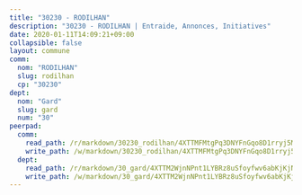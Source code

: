 ```yaml
---
title: "30230 - RODILHAN"
description: "30230 - RODILHAN | Entraide, Annonces, Initiatives"
date: 2020-01-11T14:09:21+09:00
collapsible: false
layout: commune
comm:
  nom: "RODILHAN"
  slug: rodilhan
  cp: "30230"
dept:
  nom: "Gard"
  slug: gard
  num: "30"
peerpad:
  comm:
    read_path: /r/markdown/30230_rodilhan/4XTTMFMtgPq3DNYFnGqo8D1rryj5MfjpVPR9FSJsn8vZw7X2B
    write_path: /w/markdown/30230_rodilhan/4XTTMFMtgPq3DNYFnGqo8D1rryj5MfjpVPR9FSJsn8vZw7X2B-K3TgUb4Fe5W9QcBsptraYQZtS9ntiSnsEjjJcfo3iXKHrCPLyPDTBQWvddSr3T4BF65gq2CePeYSr6ts5kYNTqJRNk1WNWvZnRvr6uqQdjkGiooDPQriTCwFBBkZrpMXupMJMCCK
  dept:
    read_path: /r/markdown/30_gard/4XTTM2WjnNPnt1LYBRz8uSfoyfwv6abKjKjNdBGxuvymmgvkj
    write_path: /w/markdown/30_gard/4XTTM2WjnNPnt1LYBRz8uSfoyfwv6abKjKjNdBGxuvymmgvkj-K3TgUpCvFefN2LRJ7huXqVovWWqmjJgEMWkVs9s4fhfrGjyZZK9z4gxyddycCKs6S9BWFUcJqqZYCKuxj79SWNiGiob7Xchr25rMmkVQhAFrAwBxAqY3T99GTsQfKxLrXrnx3pGK
---
```


